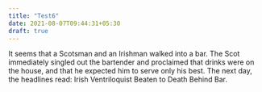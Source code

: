 ```yaml
---
title: "Test6"
date: 2021-08-07T09:44:31+05:30
draft: true
---
```


It seems that a Scotsman and an Irishman walked into a bar.  The Scot
immediately singled out the bartender and proclaimed that drinks were
on the house, and that he expected him to serve only his best.  The next
day, the headlines read: Irish Ventriloquist Beaten to Death Behind Bar.
